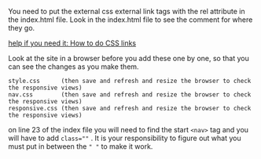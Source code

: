 You need to put the external css external link tags with the rel attribute
in the index.html file. Look in the index.html file to see the comment for where they go.

[help if you need it: How to do CSS links](http://www.w3schools.com/css/css_howto.asp)

Look at the site in a browser before you add these one by one, so that you can see the changes as you make them.

```
style.css      (then save and refresh and resize the browser to check the responsive views)
nav.css        (then save and refresh and resize the browser to check the responsive views)
responsive.css (then save and refresh and resize the browser to check the responsive views)

```

on line 23 of the index file you will need to find the start ```<nav>``` tag and you will have to add ```class=""``` . It is your responsibility to figure out what you must put in between the ```" "``` to make it work.

